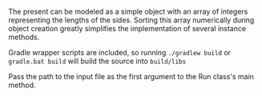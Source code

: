 The present can be modeled as a simple object with an array of integers representing the lengths of the sides.  Sorting this array numerically during object creation greatly simplifies the implementation of several instance methods.

Gradle wrapper scripts are included, so running `./gradlew build` or `gradle.bat build` will build the source into `build/libs`

Pass the path to the input file as the first argument to the Run class's main method.
